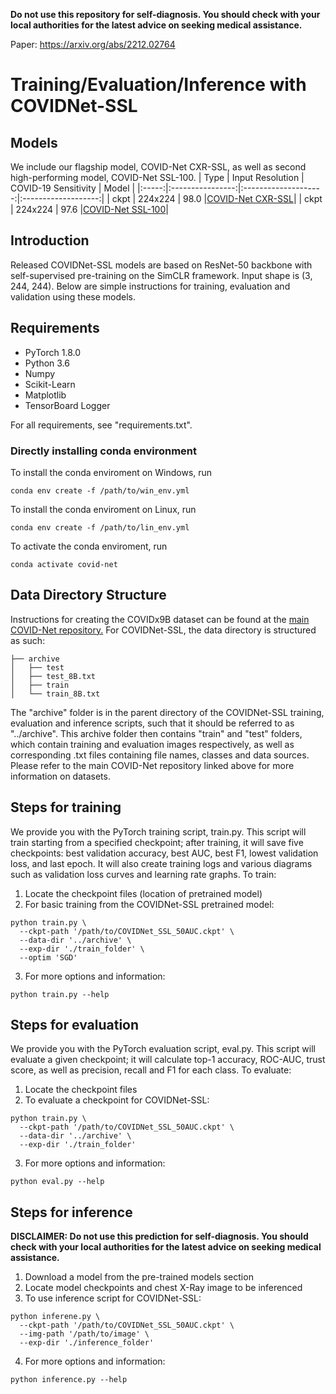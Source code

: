 **Do not use this repository for self-diagnosis. You should check with your local authorities for the latest advice on seeking medical assistance.**

Paper: <https://arxiv.org/abs/2212.02764>

# Training/Evaluation/Inference with COVIDNet-SSL

## Models
We include our flagship model, COVID-Net CXR-SSL, as well as second high-performing model, COVID-Net SSL-100.
|  Type | Input Resolution | COVID-19 Sensitivity |        Model        |
|:-----:|:----------------:|:--------------------:|:-------------------:|
|  ckpt |      224x224     |         98.0         |[COVID-Net CXR-SSL](https://drive.google.com/drive/folders/1iB1GA1q73usP5sLjkpb6t_WvGhP2_ZKm?usp=sharing)|
|  ckpt |      224x224     |         97.6         |[COVID-Net SSL-100](https://drive.google.com/drive/folders/1iB1GA1q73usP5sLjkpb6t_WvGhP2_ZKm?usp=sharing)|

## Introduction
Released COVIDNet-SSL models are based on ResNet-50 backbone with self-supervised pre-training on the SimCLR framework. Input shape is (3, 244, 244). Below are simple instructions for training, evaluation and validation using these models. 

## Requirements
- PyTorch 1.8.0
- Python 3.6
- Numpy
- Scikit-Learn
- Matplotlib
- TensorBoard Logger

For all requirements, see "requirements.txt".

### Directly installing conda environment
To install the conda enviroment on Windows, run
```
conda env create -f /path/to/win_env.yml 
```
To install the conda enviroment on Linux, run
```
conda env create -f /path/to/lin_env.yml
```
To activate the conda enviroment, run
```
conda activate covid-net
```
## Data Directory Structure
Instructions for creating the COVIDx9B dataset can be found at the [main COVID-Net repository.](https://github.com/lindawangg/COVID-Net)
For COVIDNet-SSL, the data directory is structured as such:
```
├── archive
│   ├── test
│   ├── test_8B.txt
│   ├── train
│   └── train_8B.txt
```
The "archive" folder is in the parent directory of the COVIDNet-SSL training, evaluation and inference scripts, such that it should be referred to as "../archive". This archive folder then contains "train" and "test" folders, which contain training and evaluation images respectively, as well as corresponding .txt files containing file names, classes and data sources. Please refer to the main COVID-Net repository linked above for more information on datasets.

## Steps for training
We provide you with the PyTorch training script, train.py. This script will train starting from a specified checkpoint; after training, it will save five checkpoints: best validation accuracy, best AUC, best F1, lowest validation loss, and last epoch. It will also create training logs and various diagrams such as validation loss curves and learning rate graphs.
To train:
1. Locate the checkpoint files (location of pretrained model)
2. For basic training from the COVIDNet-SSL pretrained model:
```
python train.py \
  --ckpt-path '/path/to/COVIDNet_SSL_50AUC.ckpt' \
  --data-dir '../archive' \
  --exp-dir './train_folder' \
  --optim 'SGD'
```
3. For more options and information:
```
python train.py --help
```

## Steps for evaluation
We provide you with the PyTorch evaluation script, eval.py. This script will evaluate a given checkpoint; it will calculate top-1 accuracy, ROC-AUC, trust score, as well as precision, recall and F1 for each class. 
To evaluate:
1. Locate the checkpoint files
2. To evaluate a checkpoint for COVIDNet-SSL:
```
python train.py \
  --ckpt-path '/path/to/COVIDNet_SSL_50AUC.ckpt' \
  --data-dir '../archive' \
  --exp-dir './train_folder'
```
3. For more options and information:
```
python eval.py --help
```

## Steps for inference
**DISCLAIMER: Do not use this prediction for self-diagnosis. You should check with your local authorities for the latest advice on seeking medical assistance.**
1. Download a model from the pre-trained models section
2. Locate model checkpoints and chest X-Ray image to be inferenced
3. To use inference script for COVIDNet-SSL:
```
python inferene.py \
  --ckpt-path '/path/to/COVIDNet_SSL_50AUC.ckpt' \
  --img-path '/path/to/image' \
  --exp-dir './inference_folder'
```
4. For more options and information:
```
python inference.py --help
```

